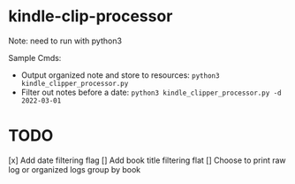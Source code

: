 # kindle-clip-processor
Note: need to run with python3

Sample Cmds:
* Output organized note and store to resources: `python3 kindle_clipper_processor.py`
* Filter out notes before a date: `python3 kindle_clipper_processor.py -d 2022-03-01`

# TODO
[x] Add date filtering flag
[] Add book title filtering flat
[] Choose to print raw log or organized logs group by book   

